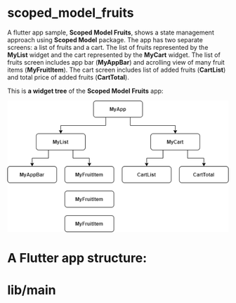 # scoped_model_fruits

A flutter app sample, **Scoped Model Fruits**, shows a state management approach using **Scoped Model** package. The app has two separate screens: a list of fruits and a cart. The list of fruits represented by the **MyList** widget and the cart represented by the **MyCart** widget. The list of fruits screen includes app bar (**MyAppBar**) and acrolling view of many fruit items (**MyFruitItem**). The cart screen includes list of added fruits (**CartList**) and total price of added fruits (**CartTotal**).

This is **a widget tree** of the **Scoped Model Fruits** app:

![](https://github.com/Laura555-p/scoped_model_fruits/blob/master/assets/images/widget_tree1.png)

# A Flutter app structure:
# lib/main

